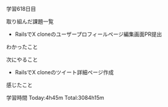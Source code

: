 学習618日目

取り組んだ課題一覧

- RailsでX cloneのユーザープロフィールページ編集画面PR提出


わかったこと

次にやること

- RailsでX cloneのツイート詳細ページ作成


感じたこと

学習時間 Today:4h45m Total:3084h15m